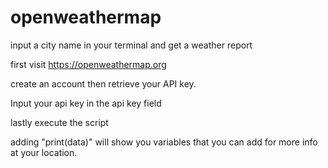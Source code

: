 # openweathermap
input a city name in your terminal and get a weather report

first visit https://openweathermap.org

create an account then retrieve your API key.

Input your api key in the api key field 

lastly execute the script

adding "print(data)" will show you variables that you can add for more info at your location.
